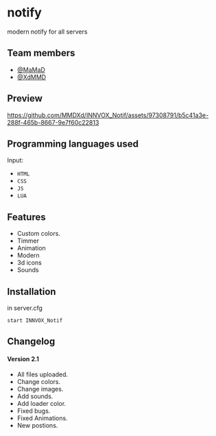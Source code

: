 # notify #
modern notify for all servers


## Team members ##
- <a href="https://github.com/Mohammadsdq" target="_blank">@MaMaD</a>
- <a href="https://github.com/MMDXd" target="_blank">@XdMMD</a>


## Preview ##
https://github.com/MMDXd/INNVOX_Notif/assets/97308791/b5c41a3e-288f-465b-8667-9e7f60c22813


## Programming languages used ##
Input:
- `HTML`
- `CSS`
- `JS`
- `LUA`


## Features ##
- Custom colors.
- Timmer
- Animation
- Modern
- 3d icons
- Sounds


## Installation ##
in server.cfg
```
start INNVOX_Notif
```


## Changelog ##
#### Version 2.1 ####
+ All files uploaded.
+ Change colors.
+ Change images.
+ Add sounds.
+ Add loader color.
+ Fixed bugs.
+ Fixed Animations.
+ New postions.